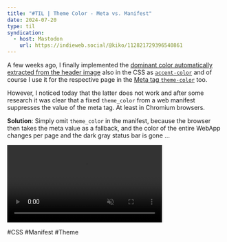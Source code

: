```yaml
---
title: "#TIL | Theme Color - Meta vs. Manifest"
date: 2024-07-20
type: til
syndication:
  - host: Mastodon
    url: https://indieweb.social/@kiko/112821729396540861
---
```


A few weeks ago, I finally implemented the [dominant color automatically extracted from the header image](/post/get-and-use-a-dominant-color-that-matches-the-header-image/) also in the CSS as [`accent-color`](https://developer.mozilla.org/en-US/docs/Web/CSS/accent-color) and of course I use it for the respective page in the [Meta tag `theme-color`](https://developer.mozilla.org/en-US/docs/Web/HTML/Element/meta/name/theme-color) too.

However, I noticed today that the latter does not work and after some research it was clear that a fixed `theme_color` from a web manifest suppresses the value of the meta tag. At least in Chromium browsers.

**Solution**: Simply omit `theme_color` in the manifest, because the browser then takes the meta value as a fallback, and the color of the entire WebApp changes per page and the dark gray status bar is gone ...

<video width="360px" controls autoplay muted playsinline loop>
  <source src="_attachments/Screenshot_2024-07-20_160624~2.mp4" type="video/mp4">
</video>

#CSS #Manifest #Theme